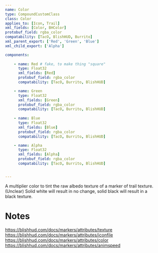 ```yaml
---
name: Color
type: CompoundCustomClass
class: Color
applies_to: [Icon, Trail]
xml_fields: [Color, BHColor]
protobuf_field: rgba_color
compatability: [TacO, BlishHUD, Burrito]
xml_parent_export: ['Red', 'Green', 'Blue']
xml_child_export: ['Alpha']

components:
    
    - name: Red # fake, to make thing "square"
      type: Float32
      xml_fields: [Red]
      protobuf_field: rgba_color
      compatability: [TacO, Burrito, BlishHUD]

    - name: Green
      type: Float32
      xml_fields: [Green]
      protobuf_field: rgba_color
      compatability: [TacO, Burrito, BlishHUD]
    
    - name: Blue
      type: Float32
      xml_fields: [Blue]
      protobuf_field: rgba_color
      compatability: [TacO, Burrito, BlishHUD]

    - name: Alpha
      type: Float32
      xml_fields: [Alpha]
      protobuf_field: rgba_color
      compatability: [TacO, Burrito, BlishHUD]


---
```

A multiplier color to tint the raw albedo texture of a marker of trail texture. (Unclear) Solid white will result in no change, solid black will result in a black texture.

Notes
=====
https://blishhud.com/docs/markers/attributes/texture
https://blishhud.com/docs/markers/attributes/iconfile
https://blishhud.com/docs/markers/attributes/color
https://blishhud.com/docs/markers/attributes/animspeed

